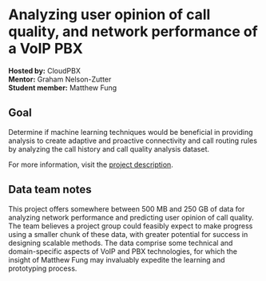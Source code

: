 # Analyzing user opinion of call quality, and network performance of a VoIP PBX

**Hosted by:** CloudPBX  
**Mentor:** Graham Nelson-Zutter  
**Student member:** Matthew Fung

## Goal

Determine if machine learning techniques would be beneficial in providing
analysis to create adaptive and proactive connectivity and call routing rules by
analyzing the call history and call quality analysis dataset.

For more information, visit the [project description](./cloudpbx.pdf).

## Data team notes

This project offers somewhere between 500 MB and 250 GB of data for analyzing
network performance and predicting user opinion of call quality. The team
believes a project group could feasibly expect to make progress using a smaller
chunk of these data, with greater potential for success in designing scalable
methods. The data comprise some technical and domain-specific aspects of VoIP
and PBX technologies, for which the insight of Matthew Fung may invaluably
expedite the learning and prototyping process.
